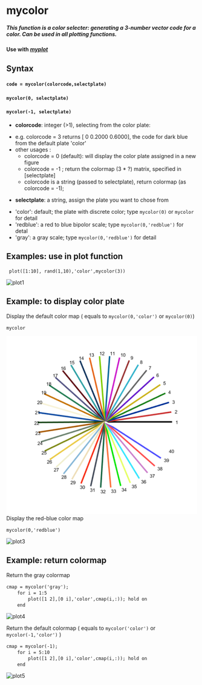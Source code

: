 # mycolor

##### This function is a color selecter: generating a 3-number vector code for a color. Can be used in all plotting functions.

#### Use with [_myplot_](https://github.com/weitingwlin/matlabutility/blob/master/documents/myplot.md) 

## Syntax

#### `code = mycolor(colorcode,selectplate)`  
#### `mycolor(0, selectplate)`

#### `mycolor(-1, selectplate)` 

*  **colorcode**: integer (>1), selecting from the color plate: 
  + e.g. colorcode = 3 returns [ 0 0.2000 0.6000], the code for dark blue from the default plate 'color'
  + other usages :     
     * colorcode = 0 (default): will display the color plate assigned in a new figure
     * colorcode = -1 ; return the colormap (3 * ?) matrix, specified in [selectplate]
     * colorcode is a string (passed to selectplate), return colormap (as colorcode = -1);  
* **selectplate**: a string, assign the plate you want to chose from
 +  'color': default; the plate with discrete color; type `mycolor(0)` or `mycolor` for detail
 +  'redblue': a red to blue bipolor scale; type `mycolor(0,'redblue')` for detal
 +  'gray': a gray scale; type `mycolor(0,'redblue')` for detail



## Examples: use in plot function

     plot([1:10], rand(1,10),'color',mycolor(3))
 ![plot1](images/mycolor_1.png)        

## Example: to display color plate

Display the default color map ( equals to `mycolor(0,'color')` or `mycolor(0)`)

    mycolor   
 ![plot2](images/mycolor_2.png)    
Display the red-blue color map
 
    mycolor(0,'redblue')
 ![plot3](images/mycolor_3.png) 

## Example: return colormap

Return the gray colormap
	
	cmap = mycolor('gray');
    	for i = 1:5
        	plot([1 2],[0 i],'color',cmap(i,:)); hold on
    	end

 ![plot4](images/mycolor_4.png)
 
Return the default colormap ( equals to `mycolor('color')` or  `mycolor(-1,'color')` )
	
	cmap = mycolor(-1);
    	for i = 5:10
        	plot([1 2],[0 i],'color',cmap(i,:)); hold on
    	end

 ![plot5](images/mycolor_5.png) 